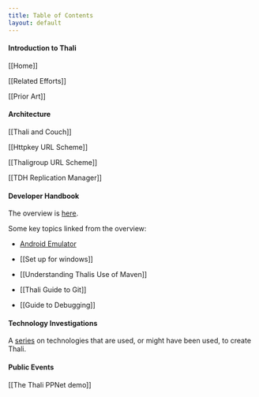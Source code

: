 ```yaml
---
title: Table of Contents
layout: default
---
```


#### Introduction to Thali 

[[Home]]

[[Related Efforts]]

[[Prior Art]]

#### Architecture 

[[Thali and Couch]]

[[Httpkey URL Scheme]]

[[Thaligroup URL Scheme]]

[[TDH Replication Manager]]

#### Developer Handbook

The overview is [here](DeveloperHandbook).

Some key topics linked from the overview:

* [Android Emulator](AndroidEmulator)

* [[Set up for windows]]

* [[Understanding Thalis Use of Maven]]

* [[Thali Guide to Git]]

* [[Guide to Debugging]]

#### Technology Investigations

A [series](TechnologyInvestigations) on technologies that are used, or might have been used, to create Thali.

#### Public Events

[[The Thali PPNet demo]] 

